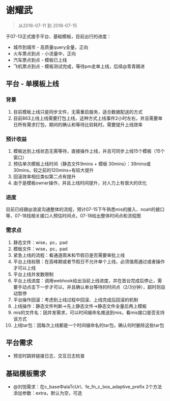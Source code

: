 # 谢耀武

> 从2016-07-11 到 2016-07-15

于07-13正式接手平台、基础模板，目前出行的进度：

* 城市到城市 - 高质量query全量，正向
* 火车票点到点 - 小流量中，正向
* 汽车票点到点 - 模板已上线
* 飞机票点到点 - 模板测试完成，等待pm走单上线，后续@青青跟进

## 平台 - 单模板上线

### 背景

1. 目前模板上线只是同步文件，无需重启服务，适合数据配送的方式
1. 目前863上线上线需要打包上线，这种方式上线事件2小时左右，并且需要单日所有需求打包，期间的确认和等待比较耗时。需要提升上线效率

### 预计收益

1. 模板达到上线状态无需等待，直接操作上线，并且可同步上线15个模板（15个窗口）
1. 预估单次模板上线时间（静态文件9mins + 模板 30mins）：39mins或30mins，较之前的120mins+有较大提升
1. 回滚效率相应类似第二点有提升
1. 由于是模板owner操作，并且上线时间提升，对人力上有很大的优化

### 进度

目前已经跟@浪波沟通整体的流程，预计07-15下午熟悉mis的接入、noah的接口等，07-18找相关接口人预估时间点，07-18给出整体时间点和流程图

### 需求点

1. 静态文件：wise，pc，pad
1. 模板文件：wise，pc，pad
1. 紧急上线的流程：看通道周末和节假日是否需要审批上线
1. 平台上线权限：在高峰期或者节假日不允许单个上线，必须值周通过或者操作才可以上线
1. 平台上线并发数限制
1. 平台上线进度：调用webhook给出当前上线进度，并在首台完成后停止，需要手动点击下一步才可以，并且确认单台等待的时间点（2/3分钟），超时则自动暂停
1. 平台操作回滚：考虑到上线过程中回滚、上线完成后回滚的机制
1. 上线操作：静态文件判断->先上静态文件->静态文件全量后再上模板
1. mis的文件名：因并发需求，可以时间缀命名推送到mis，看mis接口是否支持该方式
1. 上线tar包：因每次上线都是一个时间缀命名的tar包，确认何时删除这些tar包

## 平台需求

* 预览时跳转链接日志、交互日志检查

## 基础模板需求

* @刘悦需求：在c_base中alaTcUrl、fe_fn_c_box_adaptive_prefix 2个方法添加参数：extra，默认为空，可选
